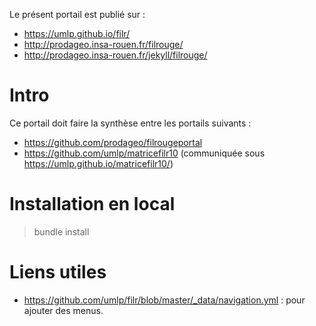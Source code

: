 Le présent portail est publié sur :
 - https://umlp.github.io/filr/
 - http://prodageo.insa-rouen.fr/filrouge/
 - http://prodageo.insa-rouen.fr/jekyll/filrouge/
 
# Intro
Ce portail doit faire la synthèse entre les portails suivants :
 - https://github.com/prodageo/filrougeportal
 - https://github.com/umlp/matricefilr10 (communiquée sous https://umlp.github.io/matricefilr10/)
 
# Installation en local

> bundle install

# Liens utiles
 - https://github.com/umlp/filr/blob/master/_data/navigation.yml : pour ajouter des menus.
